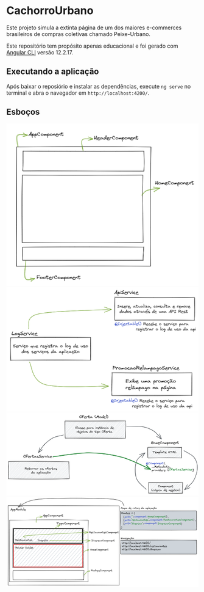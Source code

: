 # CachorroUrbano

Este projeto simula a extinta página de um dos maiores e-commerces brasileiros de compras coletivas chamado Peixe-Urbano.

Este repositório tem propósito apenas educacional e foi gerado com [Angular CLI](https://github.com/angular/angular-cli) versão 12.2.17.

## Executando a aplicação

Após baixar o reposiório e instalar as dependências, execute `ng serve` no terminal e abra o navegador em `http://localhost:4200/`. 


## Esboços

<img src='./src/assets/esbocos/1.png'>
<img src='./src/assets/esbocos/2_services.png'>
<img src='./src/assets/esbocos/3_ofertaModel.png'>
<img src='./src/assets/esbocos/4_roteamento.png'>


<!-- 
## Code scaffolding

Run `ng generate component component-name` to generate a new component. You can also use `ng generate directive|pipe|service|class|guard|interface|enum|module`.

## Build

Run `ng build` to build the project. The build artifacts will be stored in the `dist/` directory.

## Running unit tests

Run `ng test` to execute the unit tests via [Karma](https://karma-runner.github.io).

## Running end-to-end tests

Run `ng e2e` to execute the end-to-end tests via a platform of your choice. To use this command, you need to first add a package that implements end-to-end testing capabilities.

## Further help

To get more help on the Angular CLI use `ng help` or go check out the [Angular CLI Overview and Command Reference](https://angular.io/cli) page. -->
